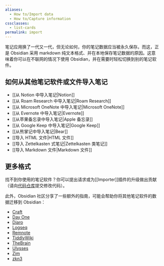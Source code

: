 ```yaml
---
aliases:
  - How to/Import data
  - How to/Capture information
cssclasses:
  - list-cards
permalink: import
---
```


笔记应用换了一代又一代，但无论如何，你的笔记数据应当被永久保存。而这，正是 Obsidian 采用 markdown 纯文本格式、并在本地保存笔记数据的原因。这意味着你可以在不联网的情况下使用 Obsidian，并在需要时轻松切换到别的笔记软件。

## 如何从其他笔记软件或文件导入笔记

- <span class="icon-app icon-notion"></span> [[从 Notion 中导入笔记|Notion]]
- <span class="icon-app icon-roam"></span> [[从 Roam Research 中导入笔记|Roam Research]]
- <span class="icon-app icon-onenote"></span> [[从 Microsoft OneNote 中导入笔记|Microsoft OneNote]]
- <span class="icon-app icon-evernote"></span> [[从 Evernote 中导入笔记|Evernote]]
- <span class="icon-app icon-apple-notes"></span> [[从苹果备忘录中导入笔记|Apple 备忘录]]
- <span class="icon-app icon-google-keep"></span> [[从 Google Keep 中导入笔记|Google Keep]]
- <span class="icon-app icon-bear"></span> [[从熊掌记中导入笔记|Bear]]
- <span class="icon-app icon-html"></span> [[导入 HTML 文件|HTML 文件]]
- <span class="icon-app icon-md"></span> [[导入 Zettelkasten 式笔记|Zettelkasten 类笔记]]
- <span class="icon-app icon-md"></span> [[导入 Markdown 文件|Markdown 文件]]

## 更多格式

找不到你使用的笔记软件？你可以提出请求或为[[Importer]]插件的升级做出贡献（请向[代码仓库](https://github.com/obsidianmd/obsidian-importer)提交修改代码）。

此外，Obsidian 社区分享了一些额外的指南，可能会帮助你将其他笔记软件的数据迁移到 Obsidian：

- [Craft](https://github.com/obsidianmd/obsidian-importer/issues/27)
- [Day One](https://github.com/obsidianmd/obsidian-importer/issues/55)
- [Diaro](https://github.com/obsidianmd/obsidian-importer/issues/38)
- [Logseq](https://github.com/obsidianmd/obsidian-importer/issues/47)
- [Remnote](https://forum.obsidian.md/t/can-anybody-help-with-migrating-remnote-to-obsidian/40156/2)
- [TiddlyWiki](https://forum.obsidian.md/t/import-from-tiddlywiki-5-to-obsidian/731)
- [TheBrain](https://github.com/obsidianmd/obsidian-importer/issues/97)
- [Ulysses](https://github.com/obsidianmd/obsidian-importer/issues/18)
- [Zim](https://github.com/obsidianmd/obsidian-importer/issues/39)
- [zkn3](https://forum.obsidian.md/t/migrating-from-zkn3-to-obsidian-without-losing-your-tags-and-internal-links-documentation/7457)